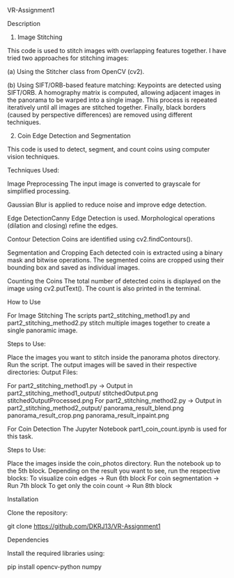 VR-Assignment1

Description

1) Image Stitching



This code is used to stitch images with overlapping features together. I have tried two approaches for stitching images:

(a) Using the Stitcher class from OpenCV (cv2).

(b) Using SIFT/ORB-based feature matching:
Keypoints are detected using SIFT/ORB.
A homography matrix is computed, allowing adjacent images in the panorama to be warped into a single image.
This process is repeated iteratively until all images are stitched together.
Finally, black borders (caused by perspective differences) are removed using different techniques.



2) Coin Edge Detection and Segmentation
   

This code is used to detect, segment, and count coins using computer vision techniques.

Techniques Used:

Image Preprocessing
The input image is converted to grayscale for simplified processing.

Gaussian Blur is applied to reduce noise and improve edge detection.

Edge DetectionCanny Edge Detection is used. Morphological operations (dilation and closing) refine the edges.

Contour Detection Coins are identified using cv2.findContours().

Segmentation and Cropping Each detected coin is extracted using a binary mask and bitwise operations. The segmented coins are cropped using their bounding box and saved as individual images.

Counting the Coins The total number of detected coins is displayed on the image using cv2.putText(). The count is also printed in the terminal.




How to Use

For Image Stitching
The scripts part2_stitching_method1.py and part2_stitching_method2.py stitch multiple images together to create a single panoramic image.

Steps to Use:

Place the images you want to stitch inside the panorama photos directory.
Run the script.
The output images will be saved in their respective directories:
Output Files:

For part2_stitching_method1.py → Output in part2_stitching_method1_output/
stitchedOutput.png
stitchedOutputProcessed.png
For part2_stitching_method2.py → Output in part2_stitching_method2_output/
panorama_result_blend.png
panorama_result_crop.png
panorama_result_inpaint.png




For Coin Detection
The Jupyter Notebook part1_coin_count.ipynb is used for this task.

Steps to Use:

Place the images inside the coin_photos directory.
Run the notebook up to the 5th block.
Depending on the result you want to see, run the respective blocks:
To visualize coin edges → Run 6th block
For coin segmentation → Run 7th block
To get only the coin count → Run 8th block





Installation

Clone the repository:

git clone https://github.com/DKRJ13/VR-Assignment1




Dependencies

Install the required libraries using:

pip install opencv-python numpy
